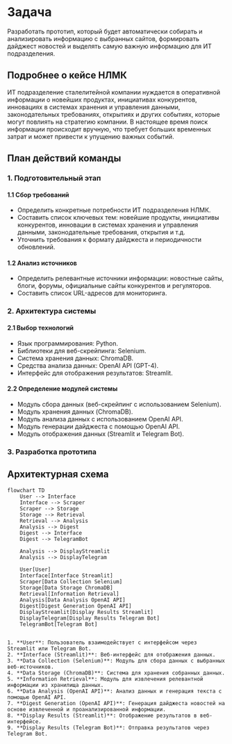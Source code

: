 # Задача

Разработать прототип, который будет автоматически собирать и анализировать информацию с выбранных сайтов, формировать дайджест новостей и выделять самую важную информацию для ИТ подразделения.

## Подробнее о кейсе НЛМК

ИТ подразделение сталелитейной компании нуждается в оперативной информации о новейших продуктах, инициативах конкурентов, инновациях в системах хранения и управления данными, законодательных требованиях, открытиях и других событиях, которые могут повлиять на стратегию компании. В настоящее время поиск информации происходит вручную, что требует больших временных затрат и может привести к упущению важных событий.

## План действий команды

### 1. Подготовительный этап

#### 1.1 Сбор требований
- Определить конкретные потребности ИТ подразделения НЛМК.
- Составить список ключевых тем: новейшие продукты, инициативы конкурентов, инновации в системах хранения и управления данными, законодательные требования, открытия и т.д.
- Уточнить требования к формату дайджеста и периодичности обновлений.

#### 1.2 Анализ источников
- Определить релевантные источники информации: новостные сайты, блоги, форумы, официальные сайты конкурентов и регуляторов.
- Составить список URL-адресов для мониторинга.

### 2. Архитектура системы

#### 2.1 Выбор технологий
- Язык программирования: Python.
- Библиотеки для веб-скрейпинга: Selenium.
- Система хранения данных: ChromaDB.
- Средства анализа данных: OpenAI API (GPT-4).
- Интерфейс для отображения результатов: Streamlit.

#### 2.2 Определение модулей системы
- Модуль сбора данных (веб-скрейпинг с использованием Selenium).
- Модуль хранения данных (ChromaDB).
- Модуль анализа данных с использованием OpenAI API.
- Модуль генерации дайджеста с помощью OpenAI API.
- Модуль отображения данных (Streamlit и Telegram Bot).

### 3. Разработка прототипа

## Архитектурная схема

```mermaid
flowchart TD
    User --> Interface
    Interface --> Scraper
    Scraper --> Storage
    Storage --> Retrieval
    Retrieval --> Analysis
    Analysis --> Digest
    Digest --> Interface
    Digest --> TelegramBot
    
    Analysis --> DisplayStreamlit
    Analysis --> DisplayTelegram
    
    User[User]
    Interface[Interface Streamlit]
    Scraper[Data Collection Selenium]
    Storage[Data Storage ChromaDB]
    Retrieval[Information Retrieval]
    Analysis[Data Analysis OpenAI API]
    Digest[Digest Generation OpenAI API]
    DisplayStreamlit[Display Results Streamlit]
    DisplayTelegram[Display Results Telegram Bot]
    TelegramBot[Telegram Bot]


1. **User**: Пользователь взаимодействует с интерфейсом через Streamlit или Telegram Bot.
2. **Interface (Streamlit)**: Веб-интерфейс для отображения данных.
3. **Data Collection (Selenium)**: Модуль для сбора данных с выбранных веб-источников.
4. **Data Storage (ChromaDB)**: Система для хранения собранных данных.
5. **Information Retrieval**: Модуль для извлечения релевантной информации из хранилища данных.
6. **Data Analysis (OpenAI API)**: Анализ данных и генерация текста с помощью OpenAI API.
7. **Digest Generation (OpenAI API)**: Генерация дайджеста новостей на основе извлеченной и проанализированной информации.
8. **Display Results (Streamlit)**: Отображение результатов в веб-интерфейсе.
9. **Display Results (Telegram Bot)**: Отправка результатов через Telegram Bot.

